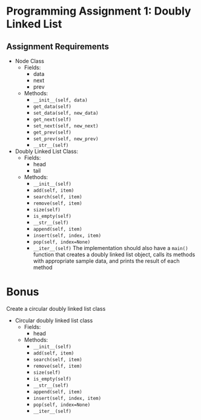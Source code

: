 # Programming Assignment 1: Doubly Linked List

## Assignment Requirements
- Node Class
    - Fields: 
        - data
        - next
        - prev
    - Methods: 
        - `__init__(self, data)`
        - `get_data(self)`
        - `set_data(self, new_data)`
        - `get_next(self)` 
        - `set_next(self, new_next)`
        - `get_prev(self)`
        - `set_prev(self, new_prev)`
        - `__str__(self)`
- Doubly Linked List Class:
    - Fields:
        - head
        - tail
    - Methods:
        - `__init__(self)`
        - `add(self, item)`
        - `search(self, item)`
        - `remove(self, item)`
        - `size(self)`
        - `is_empty(self)`
        - `__str__(self)`
        - `append(self, item)`
        - `insert(self, index, item)`
        - `pop(self, index=None)`
        - `__iter__(self)`
The implementation should also have a `main()` function that creates a doubly linked list object, calls its methods with appropriate sample data, and prints the result of each method

# Bonus
Create a circular doubly linked list class
- Circular doubly linked list class
    - Fields:
        - head
    - Methods:
        - `__init__(self)`
        - `add(self, item)`
        - `search(self, item)`
        - `remove(self, item)`
        - `size(self)`
        - `is_empty(self)`
        - `__str__(self)`
        - `append(self, item)`
        - `insert(self, index, item)`
        - `pop(self, index=None)`
        - `__iter__(self)`
